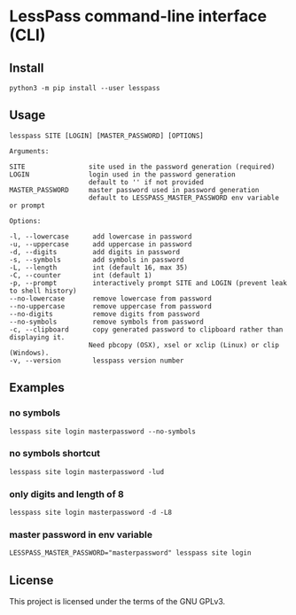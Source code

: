 # LessPass command-line interface (CLI)

## Install

    python3 -m pip install --user lesspass

## Usage

    lesspass SITE [LOGIN] [MASTER_PASSWORD] [OPTIONS]

    Arguments:

    SITE                site used in the password generation (required)
    LOGIN               login used in the password generation
                        default to '' if not provided
    MASTER_PASSWORD     master password used in password generation
                        default to LESSPASS_MASTER_PASSWORD env variable or prompt

    Options:

    -l, --lowercase      add lowercase in password
    -u, --uppercase      add uppercase in password
    -d, --digits         add digits in password
    -s, --symbols        add symbols in password
    -L, --length         int (default 16, max 35)
    -C, --counter        int (default 1)
    -p, --prompt         interactively prompt SITE and LOGIN (prevent leak to shell history)
    --no-lowercase       remove lowercase from password
    --no-uppercase       remove uppercase from password
    --no-digits          remove digits from password
    --no-symbols         remove symbols from password
    -c, --clipboard      copy generated password to clipboard rather than displaying it.
                        Need pbcopy (OSX), xsel or xclip (Linux) or clip (Windows).
    -v, --version        lesspass version number

## Examples
### no symbols

    lesspass site login masterpassword --no-symbols

### no symbols shortcut

    lesspass site login masterpassword -lud

### only digits and length of 8

    lesspass site login masterpassword -d -L8

### master password in env variable

    LESSPASS_MASTER_PASSWORD="masterpassword" lesspass site login

## License

This project is licensed under the terms of the GNU GPLv3.
